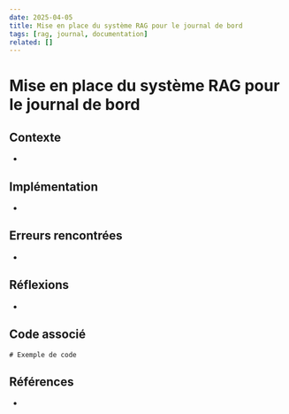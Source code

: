 ```yaml
---
date: 2025-04-05
title: Mise en place du système RAG pour le journal de bord
tags: [rag, journal, documentation]
related: []
---
```


# Mise en place du système RAG pour le journal de bord

## Contexte
- 

## Implémentation
- 

## Erreurs rencontrées
- 

## Réflexions
- 

## Code associé
```
# Exemple de code
```

## Références
- 
